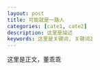 ```yaml
---
layout: post
title: 可能就是一路人
categories: [cate1, cate2]
description: 这里是描述
keywords: 这里是关键词, 关键词2
---
```


这里是正文，董乖乖

